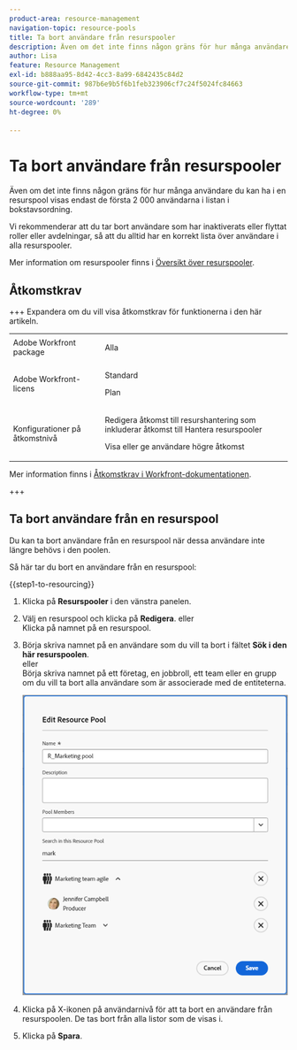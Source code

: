 ```yaml
---
product-area: resource-management
navigation-topic: resource-pools
title: Ta bort användare från resurspooler
description: Även om det inte finns någon gräns för hur många användare du kan ha i en resurspool visas endast de första 2 000 användarna i listan i bokstavsordning.
author: Lisa
feature: Resource Management
exl-id: b888aa95-8d42-4cc3-8a99-6842435c84d2
source-git-commit: 987b6e9b5f6b1feb323906cf7c24f5024fc84663
workflow-type: tm+mt
source-wordcount: '289'
ht-degree: 0%

---
```


# Ta bort användare från resurspooler

Även om det inte finns någon gräns för hur många användare du kan ha i en resurspool visas endast de första 2 000 användarna i listan i bokstavsordning.

Vi rekommenderar att du tar bort användare som har inaktiverats eller flyttat roller eller avdelningar, så att du alltid har en korrekt lista över användare i alla resurspooler.

Mer information om resurspooler finns i [Översikt över resurspooler](../../../resource-mgmt/resource-planning/resource-pools/work-with-resource-pools.md).

## Åtkomstkrav

+++ Expandera om du vill visa åtkomstkrav för funktionerna i den här artikeln.

<table style="table-layout:auto"> 
 <col> 
 <col> 
 <tbody> 
  <tr> 
   <td>Adobe Workfront package</td> 
   <td><p>Alla</p></td> 
  </tr> 
  <tr> 
   <td>Adobe Workfront-licens</td> 
   <td><p>Standard</p>
   <p>Plan</p></td>
  </tr> 
  <tr> 
   <td>Konfigurationer på åtkomstnivå</td> 
   <td> <p>Redigera åtkomst till resurshantering som inkluderar åtkomst till Hantera resurspooler</p> <p>Visa eller ge användare högre åtkomst</p></td> 
  </tr>
 </tbody> 
</table>

Mer information finns i [Åtkomstkrav i Workfront-dokumentationen](/help/quicksilver/administration-and-setup/add-users/access-levels-and-object-permissions/access-level-requirements-in-documentation.md).

+++

## Ta bort användare från en resurspool

Du kan ta bort användare från en resurspool när dessa användare inte längre behövs i den poolen.

Så här tar du bort en användare från en resurspool:

{{step1-to-resourcing}}

1. Klicka på **Resurspooler** i den vänstra panelen.
1. Välj en resurspool och klicka på **Redigera**.
eller\
   Klicka på namnet på en resurspool.

1. Börja skriva namnet på en användare som du vill ta bort i fältet **Sök i den här resurspoolen**.\
   eller\
   Börja skriva namnet på ett företag, en jobbroll, ett team eller en grupp om du vill ta bort alla användare som är associerade med de entiteterna.

   ![Ta bort användare från resurspoolen](assets/remove-users-from-resource-pool.png)

1. Klicka på X-ikonen på användarnivå för att ta bort en användare från resurspoolen. De tas bort från alla listor som de visas i.
   <!--Or  
   To remove all users associated with a job role, group, team, or company, click **Remove** at the job role, group, team level, or company level. This removes all the users associated with that job role, group, team, or company from the Resource Pool.-->

1. Klicka på **Spara**.
